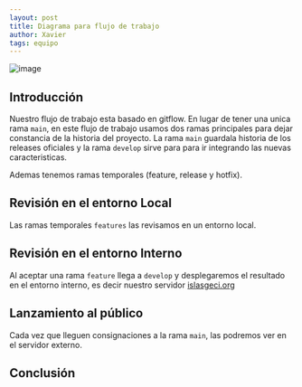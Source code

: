```yaml
---
layout: post
title: Diagrama para flujo de trabajo
author: Xavier
tags: equipo
---
```

![image](https://user-images.githubusercontent.com/9456708/117341297-ca563580-ae56-11eb-886c-eec3c0a2adce.png)

## Introducción
Nuestro flujo de trabajo esta basado en gitflow. En lugar de tener una unica rama `main`, en este flujo de trabajo usamos dos ramas principales para dejar constancia de la historia del proyecto. La rama `main` guardala historia de los releases oficiales y la rama `develop` sirve para para ir integrando las nuevas caracteristicas.

Ademas tenemos ramas temporales (feature, release y hotfix).


## Revisión en el entorno Local
Las ramas temporales `features` las revisamos en un entorno local.

## Revisión en el entorno Interno
Al aceptar una rama `feature` llega a `develop` y desplegaremos el resultado en el entorno interno, es decir nuestro servidor [islasgeci.org](http://islasgeci.org/)

## Lanzamiento al público
Cada vez que lleguen consignaciones a la rama `main`, las podremos ver en el servidor externo.

## Conclusión

